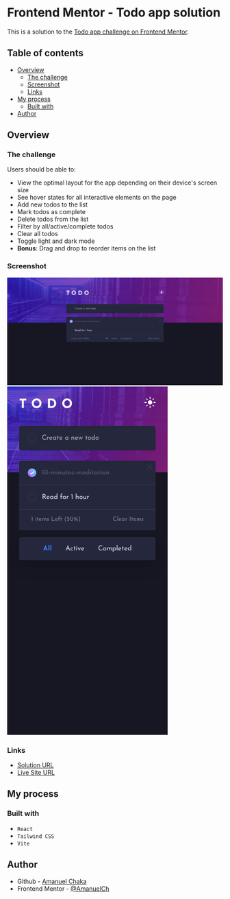 # Frontend Mentor - Todo app solution

This is a solution to the [Todo app challenge on Frontend Mentor](https://www.frontendmentor.io/challenges/todo-app-Su1_KokOW).

## Table of contents

- [Overview](#overview)
  - [The challenge](#the-challenge)
  - [Screenshot](#screenshot)
  - [Links](#links)
- [My process](#my-process)
  - [Built with](#built-with)
- [Author](#author)

## Overview

### The challenge

Users should be able to:

- View the optimal layout for the app depending on their device's screen size
- See hover states for all interactive elements on the page
- Add new todos to the list
- Mark todos as complete
- Delete todos from the list
- Filter by all/active/complete todos
- Clear all todos
- Toggle light and dark mode
- **Bonus**: Drag and drop to reorder items on the list

### Screenshot

![](./public/screenshots/todo-desktop.png)
![](./public/screenshots/todo-mobile.png)

### Links

- [Solution URL](https://your-solution-url.com)
- [Live Site URL](https://your-live-site-url.com)

## My process

### Built with

- `React`
- `Tailwind CSS`
- `Vite`

## Author

- Github - [Amanuel Chaka](https://www.github.com/AmanuelCh)
- Frontend Mentor - [@AmanuelCh](https://www.frontendmentor.io/profile/AmanuelCh)
